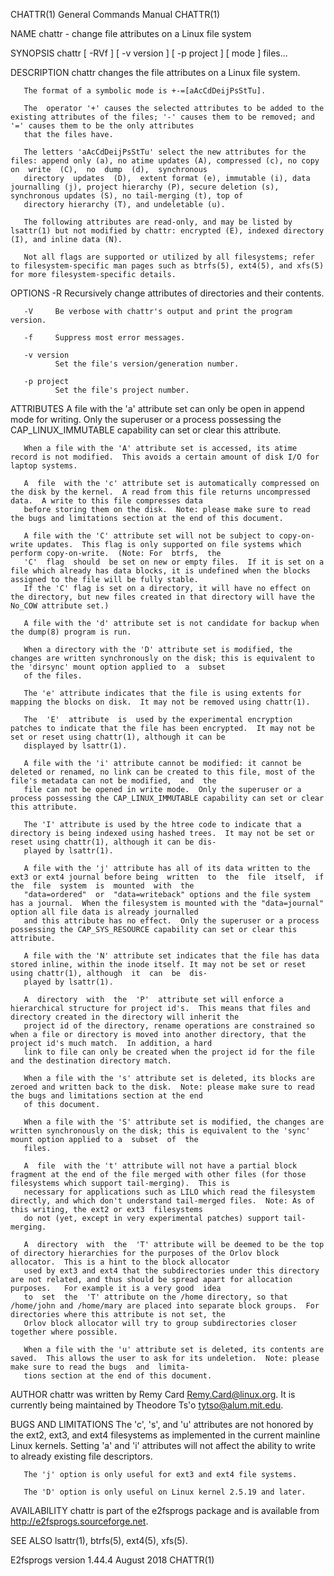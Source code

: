 CHATTR(1)                                                                        General Commands Manual                                                                        CHATTR(1)

NAME
       chattr - change file attributes on a Linux file system

SYNOPSIS
       chattr [ -RVf ] [ -v version ] [ -p project ] [ mode ] files...

DESCRIPTION
       chattr changes the file attributes on a Linux file system.

       The format of a symbolic mode is +-=[aAcCdDeijPsStTu].

       The  operator '+' causes the selected attributes to be added to the existing attributes of the files; '-' causes them to be removed; and '=' causes them to be the only attributes
       that the files have.

       The letters 'aAcCdDeijPsStTu' select the new attributes for the files: append only (a), no atime updates (A), compressed (c), no copy on  write  (C),  no  dump  (d),  synchronous
       directory  updates  (D),  extent format (e), immutable (i), data journalling (j), project hierarchy (P), secure deletion (s), synchronous updates (S), no tail-merging (t), top of
       directory hierarchy (T), and undeletable (u).

       The following attributes are read-only, and may be listed by lsattr(1) but not modified by chattr: encrypted (E), indexed directory (I), and inline data (N).

       Not all flags are supported or utilized by all filesystems; refer to filesystem-specific man pages such as btrfs(5), ext4(5), and xfs(5) for more filesystem-specific details.

OPTIONS
       -R     Recursively change attributes of directories and their contents.

       -V     Be verbose with chattr's output and print the program version.

       -f     Suppress most error messages.

       -v version
              Set the file's version/generation number.

       -p project
              Set the file's project number.

ATTRIBUTES
       A file with the 'a' attribute set can only be open in append mode for writing.  Only the superuser or a process possessing the CAP_LINUX_IMMUTABLE capability  can  set  or  clear
       this attribute.

       When a file with the 'A' attribute set is accessed, its atime record is not modified.  This avoids a certain amount of disk I/O for laptop systems.

       A  file  with the 'c' attribute set is automatically compressed on the disk by the kernel.  A read from this file returns uncompressed data.  A write to this file compresses data
       before storing them on the disk.  Note: please make sure to read the bugs and limitations section at the end of this document.

       A file with the 'C' attribute set will not be subject to copy-on-write updates.  This flag is only supported on file systems which perform copy-on-write.  (Note: For  btrfs,  the
       'C'  flag  should  be set on new or empty files.  If it is set on a file which already has data blocks, it is undefined when the blocks assigned to the file will be fully stable.
       If the 'C' flag is set on a directory, it will have no effect on the directory, but new files created in that directory will have the No_COW attribute set.)

       A file with the 'd' attribute set is not candidate for backup when the dump(8) program is run.

       When a directory with the 'D' attribute set is modified, the changes are written synchronously on the disk; this is equivalent to the 'dirsync' mount option applied to  a  subset
       of the files.

       The 'e' attribute indicates that the file is using extents for mapping the blocks on disk.  It may not be removed using chattr(1).

       The  'E'  attribute  is  used by the experimental encryption patches to indicate that the file has been encrypted.  It may not be set or reset using chattr(1), although it can be
       displayed by lsattr(1).

       A file with the 'i' attribute cannot be modified: it cannot be deleted or renamed, no link can be created to this file, most of the file's metadata can not be modified,  and  the
       file can not be opened in write mode.  Only the superuser or a process possessing the CAP_LINUX_IMMUTABLE capability can set or clear this attribute.

       The 'I' attribute is used by the htree code to indicate that a directory is being indexed using hashed trees.  It may not be set or reset using chattr(1), although it can be dis‐
       played by lsattr(1).

       A file with the 'j' attribute has all of its data written to the ext3 or ext4 journal before being  written  to  the  file  itself,  if  the  file  system  is  mounted  with  the
       "data=ordered"  or  "data=writeback" options and the file system has a journal.  When the filesystem is mounted with the "data=journal" option all file data is already journalled
       and this attribute has no effect.  Only the superuser or a process possessing the CAP_SYS_RESOURCE capability can set or clear this attribute.

       A file with the 'N' attribute set indicates that the file has data stored inline, within the inode itself. It may not be set or reset using chattr(1), although  it  can  be  dis‐
       played by lsattr(1).

       A  directory  with  the  'P'  attribute set will enforce a hierarchical structure for project id's.  This means that files and directory created in the directory will inherit the
       project id of the directory, rename operations are constrained so when a file or directory is moved into another directory, that the project id's much match.  In addition, a hard
       link to file can only be created when the project id for the file and the destination directory match.

       When a file with the 's' attribute set is deleted, its blocks are zeroed and written back to the disk.  Note: please make sure to read the bugs and limitations section at the end
       of this document.

       When a file with the 'S' attribute set is modified, the changes are written synchronously on the disk; this is equivalent to the 'sync' mount option applied to a  subset  of  the
       files.

       A  file  with the 't' attribute will not have a partial block fragment at the end of the file merged with other files (for those filesystems which support tail-merging).  This is
       necessary for applications such as LILO which read the filesystem directly, and which don't understand tail-merged files.  Note: As of this writing, the ext2 or ext3  filesystems
       do not (yet, except in very experimental patches) support tail-merging.

       A  directory  with  the  'T' attribute will be deemed to be the top of directory hierarchies for the purposes of the Orlov block allocator.  This is a hint to the block allocator
       used by ext3 and ext4 that the subdirectories under this directory are not related, and thus should be spread apart for allocation purposes.   For example it is a very good  idea
       to  set  the  'T' attribute on the /home directory, so that /home/john and /home/mary are placed into separate block groups.  For directories where this attribute is not set, the
       Orlov block allocator will try to group subdirectories closer together where possible.

       When a file with the 'u' attribute set is deleted, its contents are saved.  This allows the user to ask for its undeletion.  Note: please make sure to read the bugs  and  limita‐
       tions section at the end of this document.

AUTHOR
       chattr was written by Remy Card <Remy.Card@linux.org>.  It is currently being maintained by Theodore Ts'o <tytso@alum.mit.edu>.

BUGS AND LIMITATIONS
       The  'c',  's',   and 'u' attributes are not honored by the ext2, ext3, and ext4 filesystems as implemented in the current mainline Linux kernels.  Setting 'a' and 'i' attributes
       will not affect the ability to write to already existing file descriptors.

       The 'j' option is only useful for ext3 and ext4 file systems.

       The 'D' option is only useful on Linux kernel 2.5.19 and later.

AVAILABILITY
       chattr is part of the e2fsprogs package and is available from http://e2fsprogs.sourceforge.net.

SEE ALSO
       lsattr(1), btrfs(5), ext4(5), xfs(5).

E2fsprogs version 1.44.4                                                               August 2018                                                                              CHATTR(1)
